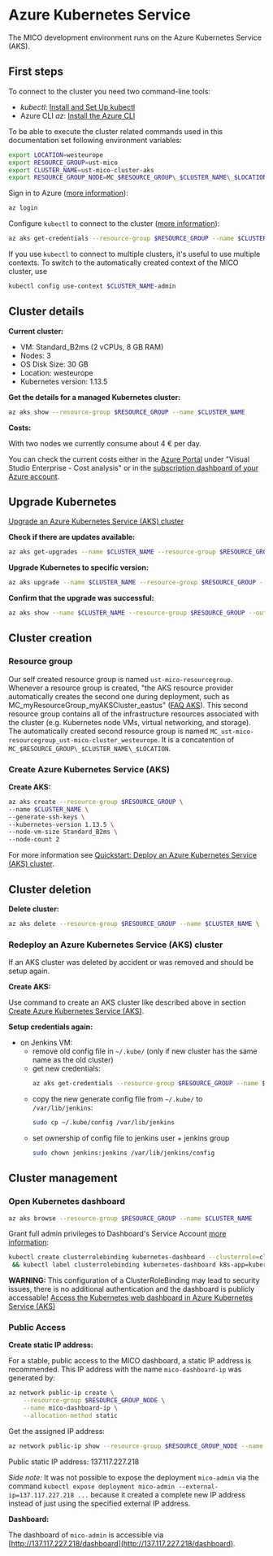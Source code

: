 # Azure Kubernetes Service

The MICO development environment runs on the Azure Kubernetes Service (AKS).

## First steps

To connect to the cluster you need two command-line tools:
* *kubectl*: [Install and Set Up kubectl](https://kubernetes.io/docs/tasks/tools/install-kubectl/)
* Azure CLI *az*: [Install the Azure CLI](https://docs.microsoft.com/en-us/cli/azure/install-azure-cli)

To be able to execute the cluster related commands used in this documentation set following environment variables:
```bash
export LOCATION=westeurope
export RESOURCE_GROUP=ust-mico
export CLUSTER_NAME=ust-mico-cluster-aks
export RESOURCE_GROUP_NODE=MC_$RESOURCE_GROUP\_$CLUSTER_NAME\_$LOCATION
```

Sign in to Azure ([more information](https://docs.microsoft.com/en-us/cli/azure/authenticate-azure-cli)):
```bash
az login
```

Configure `kubectl` to connect to the cluster ([more information](https://docs.microsoft.com/en-us/azure/aks/kubernetes-walkthrough#connect-to-the-cluster)):
```bash
az aks get-credentials --resource-group $RESOURCE_GROUP --name $CLUSTER_NAME --admin
```

If you use `kubectl` to connect to multiple clusters, it's useful to use multiple contexts.
To switch to the automatically created context of the MICO cluster, use
```bash
kubectl config use-context $CLUSTER_NAME-admin
```


## Cluster details

**Current cluster:**
* VM: Standard_B2ms (2 vCPUs, 8 GB RAM)
* Nodes: 3
* OS Disk Size: 30 GB
* Location: westeurope
* Kubernetes version: 1.13.5

**Get the details for a managed Kubernetes cluster:**
```bash
az aks show --resource-group $RESOURCE_GROUP --name $CLUSTER_NAME
```

**Costs:**

With two nodes we currently consume about 4 € per day.

You can check the current costs either in the [Azure Portal](https://portal.azure.com/) under "Visual Studio Enterprise - Cost analysis" or in the [subscription dashboard of your Azure account](https://account.azure.com/Subscriptions).


## Upgrade Kubernetes

[Upgrade an Azure Kubernetes Service (AKS) cluster](https://docs.microsoft.com/en-us/azure/aks/upgrade-cluster)

**Check if there are updates available:**
```bash
az aks get-upgrades --name $CLUSTER_NAME --resource-group $RESOURCE_GROUP --output table
```

**Upgrade Kubernetes to specific version:**
```bash
az aks upgrade --name $CLUSTER_NAME --resource-group $RESOURCE_GROUP --kubernetes-version 1.12.6
```

**Confirm that the upgrade was successful:**
```bash
az aks show --name $CLUSTER_NAME --resource-group $RESOURCE_GROUP --output table
```


## Cluster creation

### Resource group

Our self created resource group is named `ust-mico-resourcegroup`. Whenever a resource group is created, "the AKS resource provider automatically creates the second one during deployment, such as MC_myResourceGroup_myAKSCluster_eastus" ([FAQ AKS](https://docs.microsoft.com/de-de/azure/aks/faq)). This second resource group contains all of the infrastructure resources associated with the cluster (e.g. Kubernetes node VMs, virtual networking, and storage). The automatically created second resource group is named `MC_ust-mico-resourcegroup_ust-mico-cluster_westeurope`. It is a concatention of `MC_$RESOURCE_GROUP\_$CLUSTER_NAME\_$LOCATION`.

### Create Azure Kubernetes Service (AKS)

**Create AKS:**
```bash
az aks create --resource-group $RESOURCE_GROUP \
--name $CLUSTER_NAME \
--generate-ssh-keys \
--kubernetes-version 1.13.5 \
--node-vm-size Standard_B2ms \
--node-count 2
```
For more information see [Quickstart: Deploy an Azure Kubernetes Service (AKS) cluster](https://docs.microsoft.com/en-us/azure/aks/kubernetes-walkthrough).

## Cluster deletion

**Delete cluster:**
```bash
az aks delete --resource-group $RESOURCE_GROUP --name $CLUSTER_NAME \
```

### Redeploy an Azure Kubernetes Service (AKS) cluster

If an AKS cluster was deleted by accident or was removed and should be setup again.

**Create AKS:**

Use command to create an AKS cluster like described above in section [Create Azure Kubernetes Service (AKS)](#create-azure-kubernetes-service-aks).

**Setup credentials again:**

* on Jenkins VM:
  * remove old config file in `~/.kube/` (only if new cluster has the same name as the old cluster)
  * get new credentials:
    ```bash
    az aks get-credentials --resource-group $RESOURCE_GROUP --name $CLUSTER_NAME
    ```
  * copy the new generate config file from `~/.kube/` to `/var/lib/jenkins`:
    ```bash
    sudo cp ~/.kube/config /var/lib/jenkins
    ```
  * set ownership of config file to jenkins user + jenkins group
    ```bash
    sudo chown jenkins:jenkins /var/lib/jenkins/config
    ```

## Cluster management

### Open Kubernetes dashboard

```bash
az aks browse --resource-group $RESOURCE_GROUP --name $CLUSTER_NAME
```

Grant full admin privileges to Dashboard's Service Account [more information](https://github.com/kubernetes/dashboard/wiki/Access-control#admin-privileges):
```bash
kubectl create clusterrolebinding kubernetes-dashboard --clusterrole=cluster-admin --serviceaccount=kube-system:kubernetes-dashboard \
 && kubectl label clusterrolebinding kubernetes-dashboard k8s-app=kubernetes-dashboard
```

**WARNING:** This configuration of a ClusterRoleBinding may lead to security issues, there is no additional authentication and the dashboard is publicly accessable! [Access the Kubernetes web dashboard in Azure Kubernetes Service (AKS)](https://docs.microsoft.com/en-us/azure/aks/kubernetes-dashboard#for-rbac-enabled-clusters)

### Public Access

**Create static IP address:**

For a stable, public access to the MICO dashboard, a static IP address is recommended. This IP address with the name `mico-dashboard-ip` was generated by:
```bash
az network public-ip create \
    --resource-group $RESOURCE_GROUP_NODE \
    --name mico-dashboard-ip \
    --allocation-method static
```

Get the assigned IP address:
```bash
az network public-ip show --resource-group $RESOURCE_GROUP_NODE --name mico-dashboard-ip --query ipAddress --output tsv
```

Public static IP address: 137.117.227.218

*Side note:* It was not possible to expose the deployment `mico-admin` via the command `kubectl expose deployment mico-admin --external-ip=137.117.227.218 ...` because it created a complete new IP address instead of just using the specified external IP address.

**Dashboard:**

The dashboard of `mico-admin` is accessible via [http://137.117.227.218/dashboard](http://137.117.227.218/dashboard).
